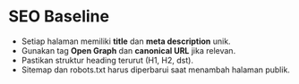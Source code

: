 # SEO Baseline

- Setiap halaman memiliki **title** dan **meta description** unik.
- Gunakan tag **Open Graph** dan **canonical URL** jika relevan.
- Pastikan struktur heading terurut (H1, H2, dst).
- Sitemap dan robots.txt harus diperbarui saat menambah halaman publik.

